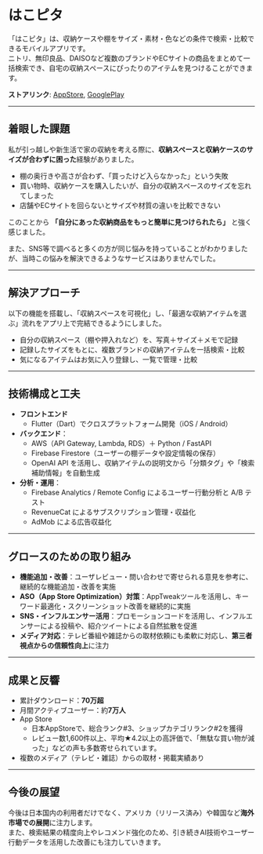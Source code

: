 # はこピタ

「はこピタ」は、収納ケースや棚をサイズ・素材・色などの条件で検索・比較できるモバイルアプリです。  
ニトリ、無印良品、DAISOなど複数のブランドやECサイトの商品をまとめて一括検索でき、自宅の収納スペースにぴったりのアイテムを見つけることができます。

**ストアリンク**: [AppStore](https://apps.apple.com/jp/app/id1644135792), [GooglePlay](https://play.google.com/store/apps/details?id=net.ddns.rtapps.hako_pita)

---

## 着眼した課題

私が引っ越しや新生活で家の収納を考える際に、**収納スペースと収納ケースのサイズが合わずに困った**経験がありました。
- 棚の奥行きや高さが合わず、「買ったけど入らなかった」という失敗
- 買い物時、収納ケースを購入したいが、自分の収納スペースのサイズを忘れてしまった
- 店舗やECサイトを回らないとサイズや材質の違いを比較できない

このことから **「自分にあった収納商品をもっと簡単に見つけられたら」** と強く感じました。

また、SNS等で調べると多くの方が同じ悩みを持っていることがわかりましたが、当時この悩みを解決できるようなサービスはありませんでした。

---

## 解決アプローチ

以下の機能を搭載し、「収納スペースを可視化」し、「最適な収納アイテムを選ぶ」流れをアプリ上で完結できるようにしました。
- 自分の収納スペース（棚や押入れなど）を、写真＋サイズ＋メモで記録
- 記録したサイズをもとに、複数ブランドの収納アイテムを一括検索・比較
- 気になるアイテムはお気に入り登録し、一覧で管理・比較

---

## 技術構成と工夫

- **フロントエンド**
  - Flutter（Dart）でクロスプラットフォーム開発（iOS / Android）
- **バックエンド**：
  - AWS（API Gateway, Lambda, RDS）＋ Python / FastAPI
  - Firebase Firestore（ユーザーの棚データや設定情報の保存）
  - OpenAI API を活用し、収納アイテムの説明文から「分類タグ」や「検索補助情報」を自動生成
- **分析・運用**：
  - Firebase Analytics / Remote Config によるユーザー行動分析と A/B テスト
  - RevenueCat によるサブスクリプション管理・収益化
  - AdMob による広告収益化

---

## グロースのための取り組み

- **機能追加・改善**：ユーザレビュー・問い合わせで寄せられる意見を参考に、継続的な機能追加・改善を実施
- **ASO（App Store Optimization）対策**：AppTweakツールを活用し、キーワード最適化・スクリーンショット改善を継続的に実施
- **SNS・インフルエンサー活用**：プロモーションコードを活用し、インフルエンサーによる投稿や、紹介ツイートによる自然拡散を促進
- **メディア対応**：テレビ番組や雑誌からの取材依頼にも柔軟に対応し、**第三者視点からの信頼性向上**に注力

---

## 成果と反響

- 累計ダウンロード：**70万超**
- 月間アクティブユーザー：約**7万人**
- App Store
  - 日本AppStoreで、総合ランク#3、ショップカテゴリランク#2を獲得
  - レビュー数1,600件以上、平均★4.2以上の高評価で、「無駄な買い物が減った」などの声も多数寄せられています。
- 複数のメディア（テレビ・雑誌）からの取材・掲載実績あり

---

## 今後の展望

今後は日本国内の利用者だけでなく、アメリカ（リリース済み）や韓国など**海外市場での展開**に注力します。  
また、検索結果の精度向上やレコメンド強化のため、引き続きAI技術やユーザー行動データを活用した改善にも注力していきます。

